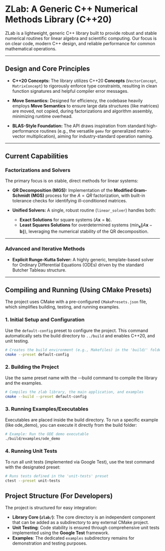 # ZLab: A Generic C++ Numerical Methods Library (C++20)

ZLab is a lightweight, generic C++ library built to provide robust and stable numerical routines for linear algebra and scientific computing. Our focus is on clear code, modern C++ design, and reliable performance for common mathematical operations.

---

## Design and Core Principles

* **C++20 Concepts:** The library utilizes C++20 **Concepts** (`VectorConcept`, `MatrixConcept`) to rigorously enforce type constraints, resulting in clean function signatures and helpful compiler error messages.

* **Move Semantics:** Designed for efficiency, the codebase heavily employs **Move Semantics** to ensure large data structures (like matrices) are moved, not copied, during factorizations and algorithm assembly, minimizing runtime overhead.

* **BLAS-Style Foundation:** The API draws inspiration from standard high-performance routines (e.g., the versatile `gemv` for generalized matrix-vector multiplication), aiming for industry-standard operation naming.

---

## Current Capabilities

### Factorizations and Solvers

The primary focus is on stable, direct methods for linear systems:

* **QR Decomposition (MGS):** Implementation of the **Modified Gram-Schmidt (MGS)** process for the $A=QR$ factorization, with built-in tolerance checks for identifying ill-conditioned matrices.

* **Unified Solvers:** A single, robust routine (`linear_solver`) handles both:
    * **Exact Solutions** for square systems ($A\mathbf{x}=\mathbf{b}$).
    * **Least Squares Solutions** for overdetermined systems ($\min_{\mathbf{x}} \|A\mathbf{x} - \mathbf{b}\|$), leveraging the numerical stability of the QR decomposition.

---

### Advanced and Iterative Methods

* **Explicit Runge-Kutta Solver:** A highly generic, template-based solver for Ordinary Differential Equations (ODEs) driven by the standard Butcher Tableau structure.

---

## Compiling and Running (Using CMake Presets)

The project uses CMake with a pre-configured `CMakePresets.json` file, which simplifies building, testing, and running examples.

### 1. Initial Setup and Configuration

Use the `default-config` preset to configure the project. This command automatically sets the build directory to `../build` and enables C++20, and unit testing.

```bash
# Creates the build environment (e.g., Makefiles) in the 'build/' folder
cmake --preset default-config
```

### 2. Building the Project

Use the same preset name with the --build command to compile the library and the examples.

```bash
# Compiles the zlab library, the main application, and examples
cmake --build --preset default-config
```

### 3. Running Examples/Executables

Executables are placed inside the build directory. To run a specific example (like ode_demo), you can execute it directly from the build folder:

```bash
# Example: Run the ODE demo executable
./build/examples/ode_demo
```

### 4. Running Unit Tests

To run all unit tests (implemented via Google Test), use the test command with the designated preset:

```bash
# Runs tests defined in the 'unit-tests' preset
ctest --preset unit-tests
```

## Project Structure (For Developers)

The project is structured for easy integration:

* **Library Core (`zlab/`)**: The core directory is an independent component that can be added as a subdirectory to any external CMake project.
* **Unit Testing**: Code stability is ensured through comprehensive unit tests implemented using the **Google Test** framework.
* **Examples**: The dedicated `examples` subdirectory remains for demonstration and testing purposes.




